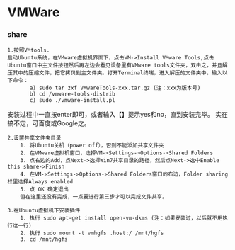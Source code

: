 # VMWare

### share

    1.按照VMtools.
    启动Ubuntu系统，在VMware虚拟机界面下，点击VM->Install VMware Tools,点击Ubuntu窗口中主文件按钮然后再左边会看见设备里有VMware tools文件夹，双击之，并且解压其中的压缩文件，把它拷贝到主文件夹。打开Terminal终端，进入解压的文件夹中，输入以下命令：
           a) sudo tar zxf VMwareTools-xxx.tar.gz (注：xxx为版本号)
           b) cd /vmware-tools-distrib
           c) sudo ./vmware-install.pl
  安装过程中一直按enter即可，或者输入【】提示yes和no，直到安装完毕。
  实在搞不定，可百度或Google之。
  
    2.设置共享文件夹目录
        1. 将Ubuntu关机（power off），否则不能添加共享文件夹
        2. 在VMware虚拟机窗口，选择VM->Settings->Options->Shared Folders
        3. 点右边的Add，点Next->选择Win7共享目录的路径，然后点Next->选中Enable this share->Finish
        4. 在VM->Settings->Options->Shared Folders窗口的右边，Folder sharing栏里选择Always enabled
        5. 点 OK 确定退出
        但在这里还没有完成，一点要进行第三步才可以完成文件共享。

    3.在Ubuntu虚拟机下安装插件
        1. 执行 sudo apt-get install open-vm-dkms (注：如果安装过，以后就不用执行这一行)
        2. 执行 sudo mount -t vmhgfs .host:/ /mnt/hgfs
        3. cd /mnt/hgfs
